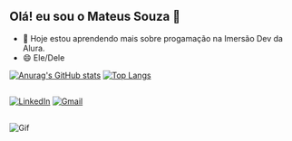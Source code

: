 ## Olá! eu sou o Mateus Souza 👋

- 🌱 Hoje estou aprendendo mais sobre progamação na Imersão Dev da Alura.
- 😄 Ele/Dele

[![Anurag's GitHub stats](https://github-readme-stats.vercel.app/api?username=MatteusBob&show_icons=true&theme=tokyonight)](https://github.com/MatteusBob/github-readme-stats)
[![Top Langs](https://github-readme-stats.vercel.app/api/top-langs/?username=MatteusBob&layout=compact&theme=tokyonight)](https://github.com/MatteusBob/github-readme-stats)

##

[![LinkedIn](https://img.shields.io/badge/LinkedIn-0077B5?style=for-the-badge&logo=linkedin&logoColor=white)](https://www.linkedin.com/in/mateus-souzas/)
[![Gmail](https://img.shields.io/badge/Gmail-D14836?style=for-the-badge&logo=gmail&logoColor=white)](mailto:souzasantos.mateus@gmail.com)

##

![Gif](https://c.tenor.com/wfEN4Vd_GYsAAAAC/loading.gif)
